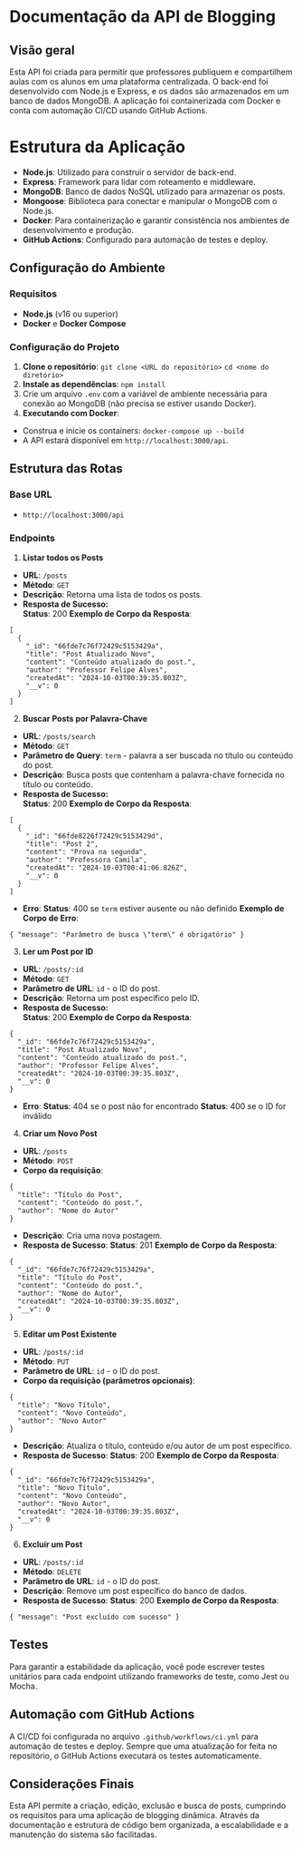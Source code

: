 # Documentação da API de Blogging

## Visão geral
Esta API foi criada para permitir que professores publiquem e compartilhem aulas com os alunos em uma plataforma centralizada. O back-end foi desenvolvido com Node.js e Express, e os dados são armazenados em um banco de dados MongoDB. A aplicação foi containerizada com Docker e conta com automação CI/CD usando GitHub Actions.


# Estrutura da Aplicação

- **Node.js**: Utilizado para construir o servidor de back-end.
- **Express**: Framework para lidar com roteamento e middleware.
- **MongoDB**: Banco de dados NoSQL utilizado para armazenar os posts.
- **Mongoose**: Biblioteca para conectar e manipular o MongoDB com o Node.js.
- **Docker**: Para containerização e garantir consistência nos ambientes de desenvolvimento e produção.
- **GitHub Actions**: Configurado para automação de testes e deploy.

## Configuração do Ambiente
### Requisitos

- **Node.js** (v16 ou superior)
- **Docker** e **Docker Compose**

### Configuração do Projeto
1. **Clone o repositório**:
`git clone <URL do repositório>`
`cd <nome do diretório>`
2. **Instale as dependências**:
`npm install`
3. Crie um arquivo `.env` com a variável de ambiente necessária para conexão ao MongoDB (não precisa se estiver usando Docker).
4. **Executando com Docker**:
- Construa e inicie os containers:
`docker-compose up --build`
- A API estará disponível em `http://localhost:3000/api`.

## Estrutura das Rotas

### Base URL
- `http://localhost:3000/api`

### Endpoints
1. **Listar todos os Posts**
-   **URL**: `/posts`
-   **Método**: `GET`
-   **Descrição**: Retorna uma lista de todos os posts.
-  **Resposta de Sucesso:**  
**Status**: 200
**Exemplo de Corpo da Resposta**:
```
[
  {
    "_id": "66fde7c76f72429c5153429a",
    "title": "Post Atualizado Novo",
    "content": "Conteúdo atualizado do post.",
    "author": "Professor Felipe Alves",
    "createdAt": "2024-10-03T00:39:35.803Z",
    "__v": 0
  }
]
```
2. **Buscar Posts por Palavra-Chave**
-   **URL**: `/posts/search`
-   **Método**: `GET`
- **Parâmetro de Query**: `term` - palavra a ser buscada no título ou conteúdo do post.
-   **Descrição**: Busca posts que contenham a palavra-chave fornecida no título ou conteúdo.
-  **Resposta de Sucesso:**  
**Status**: 200
**Exemplo de Corpo da Resposta**:
```
[
  {
    "_id": "66fde8226f72429c5153429d",
    "title": "Post 2",
    "content": "Prova na segunda",
    "author": "Professora Camila",
    "createdAt": "2024-10-03T00:41:06.826Z",
    "__v": 0
  }
]
```
- **Erro**:
**Status**: 400 se `term` estiver ausente ou não definido 
**Exemplo de Corpo de Erro**:
```
{ "message": "Parâmetro de busca \"term\" é obrigatório" }
```

 3. **Ler um Post por ID**
 -   **URL**: `/posts/:id`
-   **Método**: `GET`
- **Parâmetro de URL**: `id` - o ID do post.
- **Descrição**: Retorna um post específico pelo ID.
-  **Resposta de Sucesso:**  
**Status**: 200
**Exemplo de Corpo da Resposta**:
```
{
  "_id": "66fde7c76f72429c5153429a",
  "title": "Post Atualizado Novo",
  "content": "Conteúdo atualizado do post.",
  "author": "Professor Felipe Alves",
  "createdAt": "2024-10-03T00:39:35.803Z",
  "__v": 0
}
```
- **Erro**:
**Status**: 404 se o post não for encontrado
**Status**: 400 se o ID for inválido

4. **Criar um Novo Post**
-   **URL**: `/posts`
-   **Método**: `POST`
- **Corpo da requisição**: 
```
{
  "title": "Título do Post",
  "content": "Conteúdo do post.",
  "author": "Nome do Autor"
}
```
- **Descrição**: Cria uma nova postagem.
- **Resposta de Sucesso**:
**Status**: 201
**Exemplo de Corpo da Resposta**:
```
{
  "_id": "66fde7c76f72429c5153429a",
  "title": "Título do Post",
  "content": "Conteúdo do post.",
  "author": "Nome do Autor",
  "createdAt": "2024-10-03T00:39:35.803Z",
  "__v": 0
}
```

5. **Editar um Post Existente**
-   **URL**: `/posts/:id`
-   **Método**: `PUT`
- **Parâmetro de URL**: `id` - o ID do post.
- **Corpo da requisição (parâmetros opcionais)**: 
```
{
  "title": "Novo Título",
  "content": "Novo Conteúdo",
  "author": "Novo Autor"
}
```
- **Descrição**: Atualiza o título, conteúdo e/ou autor de um post específico.
- **Resposta de Sucesso**:
**Status**: 200
**Exemplo de Corpo da Resposta**:
```
{
  "_id": "66fde7c76f72429c5153429a",
  "title": "Novo Título",
  "content": "Novo Conteúdo",
  "author": "Novo Autor",
  "createdAt": "2024-10-03T00:39:35.803Z",
  "__v": 0
}
```

6. **Excluir um Post**
-   **URL**: `/posts/:id`
-   **Método**: `DELETE`
- **Parâmetro de URL**: `id` - o ID do post.
- **Descrição**: Remove um post específico do banco de dados.
- **Resposta de Sucesso**:
**Status**: 200
**Exemplo de Corpo da Resposta**:
```
{ "message": "Post excluído com sucesso" }
```

## Testes

Para garantir a estabilidade da aplicação, você pode escrever testes unitários para cada endpoint utilizando frameworks de teste, como Jest ou Mocha.

## Automação com GitHub Actions

A CI/CD foi configurada no arquivo `.github/workflows/ci.yml` para automação de testes e deploy. Sempre que uma atualização for feita no repositório, o GitHub Actions executará os testes automaticamente.

## Considerações Finais

Esta API permite a criação, edição, exclusão e busca de posts, cumprindo os requisitos para uma aplicação de blogging dinâmica. Através da documentação e estrutura de código bem organizada, a escalabilidade e a manutenção do sistema são facilitadas.
